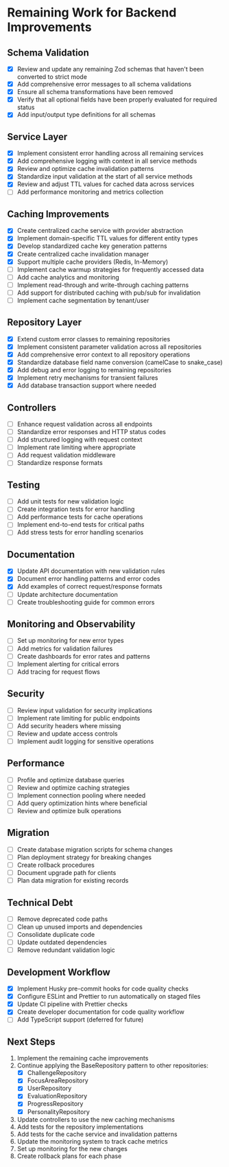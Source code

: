 # Remaining Work for Backend Improvements

## Schema Validation

- [x] Review and update any remaining Zod schemas that haven't been converted to strict mode
- [x] Add comprehensive error messages to all schema validations
- [x] Ensure all schema transformations have been removed
- [x] Verify that all optional fields have been properly evaluated for required status
- [x] Add input/output type definitions for all schemas

## Service Layer

- [x] Implement consistent error handling across all remaining services
- [x] Add comprehensive logging with context in all service methods
- [x] Review and optimize cache invalidation patterns
- [x] Standardize input validation at the start of all service methods
- [x] Review and adjust TTL values for cached data across services
- [ ] Add performance monitoring and metrics collection

## Caching Improvements

- [x] Create centralized cache service with provider abstraction
- [x] Implement domain-specific TTL values for different entity types
- [x] Develop standardized cache key generation patterns
- [x] Create centralized cache invalidation manager
- [x] Support multiple cache providers (Redis, In-Memory)
- [ ] Implement cache warmup strategies for frequently accessed data
- [ ] Add cache analytics and monitoring
- [ ] Implement read-through and write-through caching patterns
- [ ] Add support for distributed caching with pub/sub for invalidation
- [ ] Implement cache segmentation by tenant/user

## Repository Layer

- [x] Extend custom error classes to remaining repositories
- [x] Implement consistent parameter validation across all repositories
- [x] Add comprehensive error context to all repository operations
- [x] Standardize database field name conversion (camelCase to snake_case)
- [x] Add debug and error logging to remaining repositories
- [x] Implement retry mechanisms for transient failures
- [x] Add database transaction support where needed

## Controllers

- [ ] Enhance request validation across all endpoints
- [ ] Standardize error responses and HTTP status codes
- [ ] Add structured logging with request context
- [ ] Implement rate limiting where appropriate
- [ ] Add request validation middleware
- [ ] Standardize response formats

## Testing

- [ ] Add unit tests for new validation logic
- [ ] Create integration tests for error handling
- [ ] Add performance tests for cache operations
- [ ] Implement end-to-end tests for critical paths
- [ ] Add stress tests for error handling scenarios

## Documentation

- [x] Update API documentation with new validation rules
- [x] Document error handling patterns and error codes
- [x] Add examples of correct request/response formats
- [ ] Update architecture documentation
- [ ] Create troubleshooting guide for common errors

## Monitoring and Observability

- [ ] Set up monitoring for new error types
- [ ] Add metrics for validation failures
- [ ] Create dashboards for error rates and patterns
- [ ] Implement alerting for critical errors
- [ ] Add tracing for request flows

## Security

- [ ] Review input validation for security implications
- [ ] Implement rate limiting for public endpoints
- [ ] Add security headers where missing
- [ ] Review and update access controls
- [ ] Implement audit logging for sensitive operations

## Performance

- [ ] Profile and optimize database queries
- [ ] Review and optimize caching strategies
- [ ] Implement connection pooling where needed
- [ ] Add query optimization hints where beneficial
- [ ] Review and optimize bulk operations

## Migration

- [ ] Create database migration scripts for schema changes
- [ ] Plan deployment strategy for breaking changes
- [ ] Create rollback procedures
- [ ] Document upgrade path for clients
- [ ] Plan data migration for existing records

## Technical Debt

- [ ] Remove deprecated code paths
- [ ] Clean up unused imports and dependencies
- [ ] Consolidate duplicate code
- [ ] Update outdated dependencies
- [ ] Remove redundant validation logic

## Development Workflow

- [x] Implement Husky pre-commit hooks for code quality checks
- [x] Configure ESLint and Prettier to run automatically on staged files
- [x] Update CI pipeline with Prettier checks
- [x] Create developer documentation for code quality workflow
- [ ] Add TypeScript support (deferred for future)

## Next Steps

1. Implement the remaining cache improvements
2. Continue applying the BaseRepository pattern to other repositories:
   - [x] ChallengeRepository
   - [x] FocusAreaRepository
   - [x] UserRepository
   - [x] EvaluationRepository
   - [x] ProgressRepository
   - [x] PersonalityRepository
3. Update controllers to use the new caching mechanisms
4. Add tests for the repository implementations
5. Add tests for the cache service and invalidation patterns
6. Update the monitoring system to track cache metrics
7. Set up monitoring for the new changes
8. Create rollback plans for each phase
